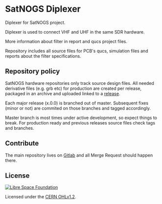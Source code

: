 # SatNOGS Diplexer

Diplexer for SatNOGS project.

Diplexer is used to connect VHF and UHF in the same SDR hardware.

More information about filter in report and qucs project files.

Repository includes all source files for PCB's qucs, simulation files and reports about the filter
specifications.

## Repository policy

SatNOGS hardware repositories only track source design files. All needed derivative files (e.g. grb etc)
for production are created per release, packaged in an archive and uploaded linked to a  [release](https://gitlab.com/librespacefoundation/satnogs/satnogs-diplexer/tags).

Each major release (x.0.0) is branched out of master. Subsequent fixes (minor or not) are commited on those branches and tagged accordingly.

Master branch is most times under active development, so expect things to break. For production ready and previous releases source files check tags and branches.

## Contribute

The main repository lives on [Gitlab](https://gitlab.com/librespacefoundation/satnogs/satnogs-diplexer) and all Merge Request should happen there.

## License

[![Libre Space Foundation](https://img.shields.io/badge/%C2%A9%202014--2020-Libre%20Space%20Foundation-6672D8.svg)](https://librespacefoundation.org/)

Licensed under the [CERN OHLv1.2](LICENSE).
